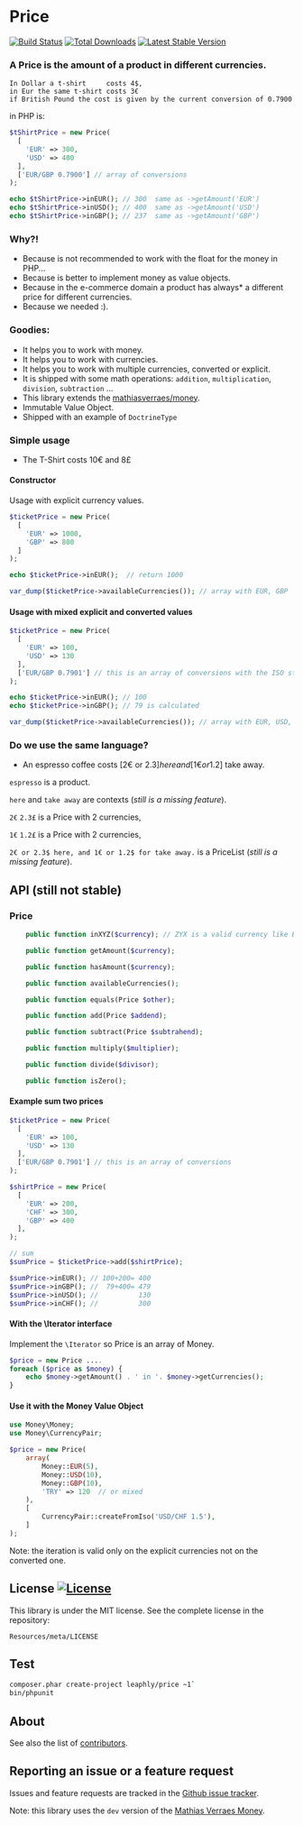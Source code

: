 Price
=====

[![Build Status](https://secure.travis-ci.org/leaphly/price.png?branch=master)](http://travis-ci.org/leaphly/price)
[![Total Downloads](https://poser.pugx.org/leaphly/price/downloads.png)](https://packagist.org/packages/leaphly/price)
[![Latest Stable Version](https://poser.pugx.org/leaphly/price/v/stable.png)](https://packagist.org/packages/leaphly/price)

### A Price is the amount of a product in different currencies.

```
In Dollar a t-shirt     costs 4$,
in Eur the same t-shirt costs 3€
if British Pound the cost is given by the current conversion of 0.7900
```

in PHP is:

```php
$tShirtPrice = new Price(
  [
    'EUR' => 300,
    'USD' => 400
  ],
  ['EUR/GBP 0.7900'] // array of conversions
);

echo $tShirtPrice->inEUR(); // 300  same as ->getAmount('EUR')
echo $tShirtPrice->inUSD(); // 400  same as ->getAmount('USD')
echo $tShirtPrice->inGBP(); // 237  same as ->getAmount('GBP')
```

### Why?!

- Because is not recommended to work with the float for the money in PHP...
- Because is better to implement money as value objects.
- Because in the e-commerce domain a product has always* a different price for different currencies.
- Because we needed :).

### Goodies:

- It helps you to work with money.
- It helps you to work with currencies.
- It helps you to work with multiple currencies, converted or explicit.
- It is shipped with some math operations: `addition`, `multiplication`, `division`, `subtraction` ...
- This library extends the [mathiasverraes/money](https://packagist.org/packages/mathiasverraes/money).
- Immutable Value Object.
- Shipped with an example of `DoctrineType`

### Simple usage

* The T-Shirt costs 10€ and 8£

#### Constructor

Usage with explicit currency values.

```php
$ticketPrice = new Price(
  [
    'EUR' => 1000,
    'GBP' => 800
  ]
);

echo $ticketPrice->inEUR();  // return 1000

var_dump($ticketPrice->availableCurrencies()); // array with EUR, GBP
```


#### Usage with mixed explicit and converted values

```php
$ticketPrice = new Price(
  [
    'EUR' => 100,
    'USD' => 130
  ],
  ['EUR/GBP 0.7901'] // this is an array of conversions with the ISO standard format.
);

echo $ticketPrice->inEUR(); // 100
echo $ticketPrice->inGBP(); // 79 is calculated

var_dump($ticketPrice->availableCurrencies()); // array with EUR, USD, GBP
```

### Do we use the same language?

* An espresso coffee costs [2€ or 2.3$] here and [1€ or 1.2$] take away.

`espresso` is a product.

`here` and `take away` are contexts (*still is a missing feature*).

`2€` `2.3£` is a Price with 2 currencies,

`1€` `1.2£` is a Price with 2 currencies,

`2€ or 2.3$ here, and 1€ or 1.2$ for take away.` is a PriceList (*still is a missing feature*).


API (still not stable)
----------------------

### Price

```php
    public function inXYZ($currency); // ZYX is a valid currency like EUR or GBP

    public function getAmount($currency);

    public function hasAmount($currency);

    public function availableCurrencies();

    public function equals(Price $other);

    public function add(Price $addend);

    public function subtract(Price $subtrahend);

    public function multiply($multiplier);

    public function divide($divisor);

    public function isZero();
```

#### Example sum two prices


```php
$ticketPrice = new Price(
  [
    'EUR' => 100,
    'USD' => 130
  ],
  ['EUR/GBP 0.7901'] // this is an array of conversions
);

$shirtPrice = new Price(
  [
    'EUR' => 200,
    'CHF' => 300,
    'GBP' => 400
  ],
);

// sum
$sumPrice = $ticketPrice->add($shirtPrice);

$sumPrice->inEUR(); // 100+200= 400
$sumPrice->inGBP(); //  79+400= 479
$sumPrice->inUSD(); //          130
$sumPrice->inCHF(); //          300
```

#### With the \Iterator interface

Implement the `\Iterator` so Price is an array of Money.

``` php
$price = new Price ....
foreach ($price as $money) {
    echo $money->getAmount() . ' in '. $money->getCurrencies();
}
```

#### Use it with the Money Value Object


``` php
use Money\Money;
use Money\CurrencyPair;

$price = new Price(
    array(
        Money::EUR(5),
        Money::USD(10),
        Money::GBP(10),
        'TRY' => 120  // or mixed
    ),
    [
        CurrencyPair::createFromIso('USD/CHF 1.5'),
    ]
);
```

Note: the iteration is valid only on the explicit currencies not on the converted one.

License [![License](https://poser.pugx.org/leaphly/price/license.png)](https://packagist.org/packages/leaphly/price)
-------

This library is under the MIT license. See the complete license in the repository:

    Resources/meta/LICENSE

Test
----

``` bash
composer.phar create-project leaphly/price ~1`
bin/phpunit
```

About
-----

See also the list of [contributors](https://github.com/leaphly/price/contributors).

Reporting an issue or a feature request
---------------------------------------

Issues and feature requests are tracked in the [Github issue tracker](https://github.com/leaphly/price/issues).

Note: this library uses the `dev` version of the [Mathias Verraes Money](https://github.com/mathiasverraes/money/).
